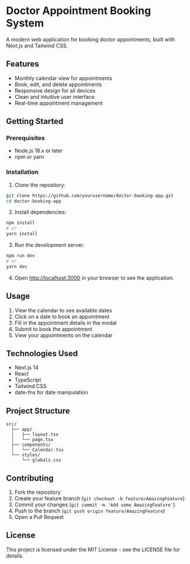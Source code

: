 # Doctor Appointment Booking System

A modern web application for booking doctor appointments, built with Next.js and Tailwind CSS.

## Features

- Monthly calendar view for appointments
- Book, edit, and delete appointments
- Responsive design for all devices
- Clean and intuitive user interface
- Real-time appointment management

## Getting Started

### Prerequisites

- Node.js 18.x or later
- npm or yarn

### Installation

1. Clone the repository:

```bash
git clone https://github.com/yourusername/doctor-booking-app.git
cd doctor-booking-app
```

2. Install dependencies:

```bash
npm install
# or
yarn install
```

3. Run the development server:

```bash
npm run dev
# or
yarn dev
```

4. Open [http://localhost:3000](http://localhost:3000) in your browser to see the application.

## Usage

1. View the calendar to see available dates
2. Click on a date to book an appointment
3. Fill in the appointment details in the modal
4. Submit to book the appointment
5. View your appointments on the calendar

## Technologies Used

- Next.js 14
- React
- TypeScript
- Tailwind CSS
- date-fns for date manipulation

## Project Structure

```
src/
  ├── app/
  │   ├── layout.tsx
  │   └── page.tsx
  ├── components/
  │   └── Calendar.tsx
  └── styles/
      └── globals.css
```

## Contributing

1. Fork the repository
2. Create your feature branch (`git checkout -b feature/AmazingFeature`)
3. Commit your changes (`git commit -m 'Add some AmazingFeature'`)
4. Push to the branch (`git push origin feature/AmazingFeature`)
5. Open a Pull Request

## License

This project is licensed under the MIT License - see the LICENSE file for details.
